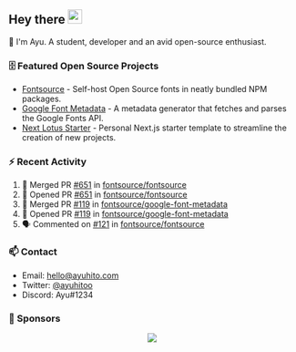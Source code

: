 ## Hey there <img src="https://media.giphy.com/media/hvRJCLFzcasrR4ia7z/giphy.gif" width="25" height="25">

📝 I'm Ayu. A student, developer and an avid open-source enthusiast.

### 🗄 Featured Open Source Projects

- [Fontsource](https://github.com/fontsource/fontsource) - Self-host Open Source fonts in neatly bundled NPM packages.
- [Google Font Metadata](https://github.com/fontsource/google-font-metadata) - A metadata generator that fetches and parses the Google Fonts API.
- [Next Lotus Starter](https://github.com/DecliningLotus/next-lotus-starter) - Personal Next.js starter template to streamline the creation of new projects.

### ⚡ Recent Activity

<!--START_SECTION:activity-->

1. 🎉 Merged PR [#651](https://github.com/fontsource/fontsource/pull/651) in [fontsource/fontsource](https://github.com/fontsource/fontsource)
2. 💪 Opened PR [#651](https://github.com/fontsource/fontsource/pull/651) in [fontsource/fontsource](https://github.com/fontsource/fontsource)
3. 🎉 Merged PR [#119](https://github.com/fontsource/google-font-metadata/pull/119) in [fontsource/google-font-metadata](https://github.com/fontsource/google-font-metadata)
4. 💪 Opened PR [#119](https://github.com/fontsource/google-font-metadata/pull/119) in [fontsource/google-font-metadata](https://github.com/fontsource/google-font-metadata)
5. 🗣 Commented on [#121](https://github.com/fontsource/fontsource/issues/121) in [fontsource/fontsource](https://github.com/fontsource/fontsource)
<!--END_SECTION:activity-->

### 📫 Contact

- Email: hello@ayuhito.com
- Twitter: [@ayuhitoo](https://twitter.com/ayuhitoo)
- Discord: Ayu#1234


### :sparkling_heart: Sponsors

<p align="center">
  <a href="https://cdn.jsdelivr.net/gh/ayuhito/ayuhito/sponsors.svg">
    <img src='https://cdn.jsdelivr.net/gh/ayuhito/ayuhito/sponsors.svg'/>
  </a>
</p>